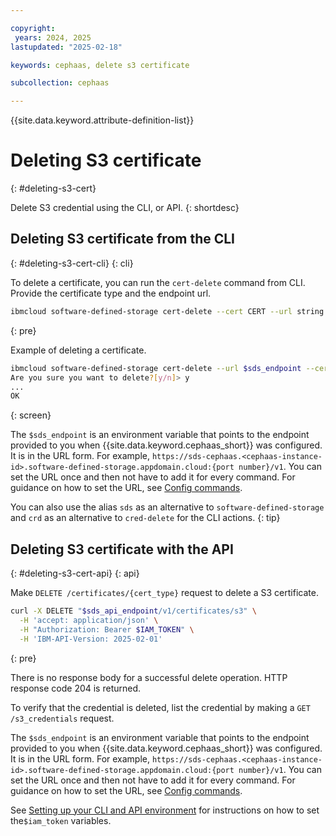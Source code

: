 ```yaml
---

copyright:
 years: 2024, 2025
lastupdated: "2025-02-18"

keywords: cephaas, delete s3 certificate

subcollection: cephaas

---
```


{{site.data.keyword.attribute-definition-list}}

# Deleting S3 certificate
{: #deleting-s3-cert}

Delete S3 credential using the CLI, or API.
{: shortdesc}




## Deleting S3 certificate from the CLI
{: #deleting-s3-cert-cli}
{: cli}

To delete a certificate, you can run the `cert-delete` command from CLI. Provide the certificate type and the endpoint url.

```sh
ibmcloud software-defined-storage cert-delete --cert CERT --url string
```
{: pre}

Example of deleting a certificate.

```bash
ibmcloud software-defined-storage cert-delete --url $sds_endpoint --cert s3
Are you sure you want to delete?[y/n]> y
...
OK
```
{: screen}


The `$sds_endpoint` is an environment variable that points to the endpoint provided to you when {{site.data.keyword.cephaas_short}} was configured. It is in the URL form. For example, `https://sds-cephaas.<cephaas-instance-id>.software-defined-storage.appdomain.cloud:{port number}/v1`. You can set the URL once and then not have to add it for every command. For guidance on how to set the URL, see [Config commands](/docs/cephaas?topic=cephaas-ic-sds-cli-reference&interface=cli#ic-config-commands).

You can also use the alias `sds` as an alternative to `software-defined-storage` and `crd` as an alternative to `cred-delete` for the CLI actions.
{: tip}

## Deleting S3 certificate with the API
{: #deleting-s3-cert-api}
{: api}

Make `DELETE /certificates/{cert_type}` request to delete a S3 certificate.

```sh
curl -X DELETE "$sds_api_endpoint/v1/certificates/s3" \
  -H 'accept: application/json' \
  -H "Authorization: Bearer $IAM_TOKEN" \
  -H 'IBM-API-Version: 2025-02-01'
```
{: pre}

There is no response body for a successful delete operation. HTTP response code 204 is returned.

To verify that the credential is deleted, list the credential by making a `GET /s3_credentials` request.

The `$sds_endpoint` is an environment variable that points to the endpoint provided to you when {{site.data.keyword.cephaas_short}} was configured. It is in the URL form. For example, `https://sds-cephaas.<cephaas-instance-id>.software-defined-storage.appdomain.cloud:{port number}/v1`. You can set the URL once and then not have to add it for every command. For guidance on how to set the URL, see [Config commands](/docs/cephaas?topic=cephaas-ic-sds-cli-reference&interface=cli#ic-config-commands).

See [Setting up your CLI and API environment](/docs/cephaas?topic=cephaas-set-up-environment) for instructions on how to set the`$iam_token` variables.
